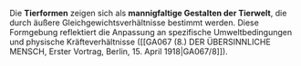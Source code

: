 
Die **Tierformen** zeigen sich als **mannigfaltige Gestalten der Tierwelt**, die durch äußere Gleichgewichtsverhältnisse bestimmt werden. Diese Formgebung reflektiert die Anpassung an spezifische Umweltbedingungen und physische Kräfteverhältnisse ([[GA067 (8.) DER ÜBERSINNLICHE MENSCH, Erster Vortrag, Berlin, 15. April 1918|GA067/8]]).
